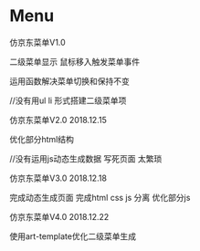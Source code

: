 # Menu

仿京东菜单V1.0

二级菜单显示 鼠标移入触发菜单事件 

运用函数解决菜单切换和保持不变

//没有用ul li 形式搭建二级菜单项

仿京东菜单V2.0  2018.12.15

优化部分html结构  

//没有运用js动态生成数据 写死页面 太繁琐

仿京东菜单V3.0  2018.12.18

完成动态生成页面 完成html css js 分离  优化部分js  

仿京东菜单V4.0 2018.12.22

使用art-template优化二级菜单生成
